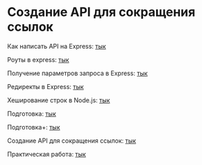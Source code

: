 # Создание API для сокращения ссылок

Как написать API на Express: [тык](./ls1.md)

Роуты в express: [тык](./ls2.md)

Получение параметров запроса в Express: [тык](./ls3.md)

Редиректы в Express: [тык](./ls4.md)

Хеширование строк в Node.js: [тык](./ls5.md)

Подготовка: [тык](./ls6.md)

Подготовка+: [тык](./ls7.md)

Создание API для сокращения ссылок: [тык](./ls8.md)

Практическая работа: [тык](./ls9.md)
